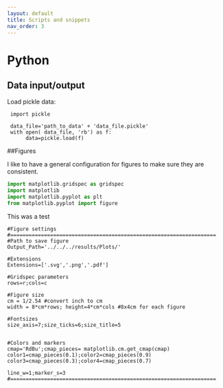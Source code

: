 ```yaml
---
layout: default
title: Scripts and snippets
nav_order: 3
---
```


# Python

## Data input/output

Load pickle data:

     import pickle
     
     data_file='path_to_data' + 'data_file.pickle'
     with open( data_file, 'rb') as f:
     	  data=pickle.load(f)


##Figures

I like to have a general configuration for figures to make sure they are consistent.


```python
import matplotlib.gridspec as gridspec
import matplotlib
import matplotlib.pyplot as plt
from matplotlib.pyplot import figure
```


This was a test


    #Figure settings
    #===================================================================
    #Path to save figure
    Output_Path='../../../results/Plots/'

    #Extensions
    Extensions=['.svg','.png','.pdf']

    #Gridspec parameters
    rows=r;cols=c

    #Figure size
    cm = 1/2.54 #convert inch to cm
    width = 8*cm*rows; height=4*cm*cols #8x4cm for each figure

    #Fontsizes
    size_axis=7;size_ticks=6;size_title=5


    #Colors and markers
    cmap='RdBu';cmap_pieces= matplotlib.cm.get_cmap(cmap)
    color1=cmap_pieces(0.1);color2=cmap_pieces(0.9)
    color3=cmap_pieces(0.3);color4=cmap_pieces(0.7)

    line_w=1;marker_s=3
    #===================================================================		